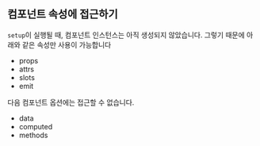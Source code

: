 ## 컴포넌트 속성에 접근하기

`setup`이 실행될 때, 컴포넌트 인스턴스는 아직 생성되지 않았습니다. 그렇기 때문에 아래와 같은 속성만 사용이 가능합니다

+ props
+ attrs
+ slots
+ emit

다음 컴포넌트 옵션에는 접근할 수 없습니다.

+ data
+ computed
+ methods